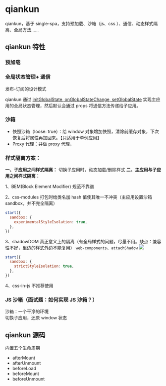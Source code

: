 # qiankun

qiankun，基于 single-spa，支持预加载、沙箱（js、css ）、通信、动态样式隔离、全局方法……

## qiankun 特性

### 预加载

### 全局状态管理+ 通信
发布-订阅的设计模式

qiankun 通过 [initGlobalState, onGlobalStateChange, setGlobalState](https://qiankun.umijs.org/zh/api#initglobalstatestate) 实现主应用的全局状态管理，然后默认会通过 props 将通信方法传递给子应用。

### 沙箱

- 快照沙箱（loose: true）：给 window 对象增加快照，清除前缓存对象，下次恢复后将属性再加回来。【只适用于单例应用】
- Proxy 代理：并做 proxy 代理，

### 样式隔离方案：

**一、子应用之间样式隔离：**
切换子应用时，动态加载/删除样式
**二、主应用与子应用之间样式隔离：**

1、BEM(Block Element Modifier) 规范不靠谱

2、css-modules 打包时给类名加 hash 值使其唯一不冲突（主应用设置沙箱 sandbox，并不完全隔离）

```js
start({
  sandbox: {
    experimentalStyleIsolation: true,
  },
})
```

3、shadowDOM 真正意义上的隔离（有全局样式的问题，尽量不用。缺点：兼容性不好，里边的样式外边不能复用）
`web-components`、`attachShadow`
![](2022-03-22-19-56-36.png)

```js
start({
  sandbox: {
    strictStyleIsolation: true,
  },
})
```

4、css-in-js 不推荐使用

### JS 沙箱（面试题：如何实现 JS 沙箱？）

沙箱：一个干净的环境  
切换子应用，还原 window 状态

## qiankun 源码

内置五个生命周期

- afterMount
- afterUnmount
- beforeLoad
- beforeMount
- beforeUnmount
